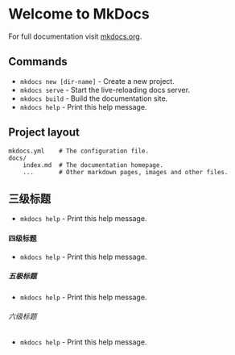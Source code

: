 # Welcome to MkDocs

For full documentation visit [mkdocs.org](https://mkdocs.org).

## Commands

* `mkdocs new [dir-name]` - Create a new project.
* `mkdocs serve` - Start the live-reloading docs server.
* `mkdocs build` - Build the documentation site.
* `mkdocs help` - Print this help message.

## Project layout

    mkdocs.yml    # The configuration file.
    docs/
        index.md  # The documentation homepage.
        ...       # Other markdown pages, images and other files.

## 三级标题
* `mkdocs help` - Print this help message.

#### 四级标题
* `mkdocs help` - Print this help message.

##### 五极标题
* `mkdocs help` - Print this help message.

###### 六级标题
* `mkdocs help` - Print this help message.